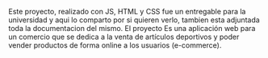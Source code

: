 Este proyecto, realizado con JS, HTML y CSS fue un entregable para la universidad y aqui lo comparto por si quieren verlo, tambien esta adjuntada toda la documentacion del mismo. El proyecto Es una aplicación web para un comercio que se dedica a la venta de artículos deportivos y poder vender productos de forma online a los usuarios (e-commerce).
